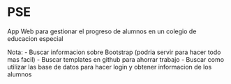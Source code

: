 # PSE
App Web para gestionar el progreso de alumnos en un colegio de educacion especial



Nota: - Buscar informacion sobre Bootstrap (podria servir para hacer todo mas facil)
      - Buscar templates en github para ahorrar trabajo
      - Buscar como utilizar las base de datos para hacer login y obtener informacion de los alumnos
      
